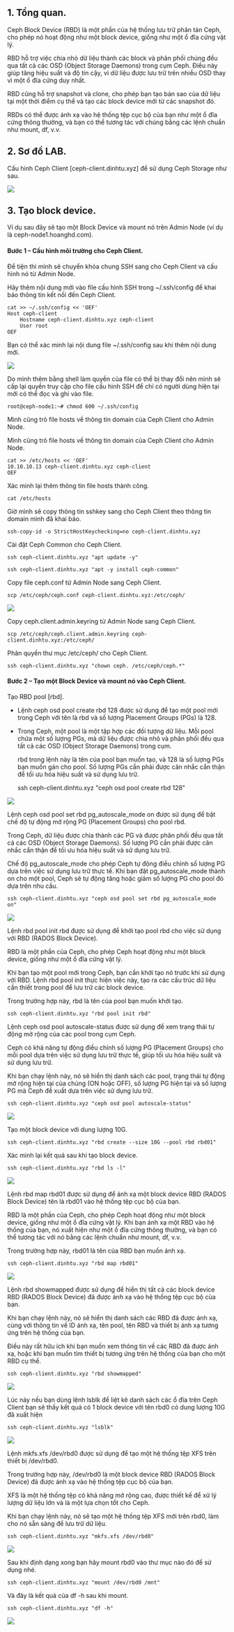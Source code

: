 ## 1. Tổng quan.

Ceph Block Device (RBD) là một phần của hệ thống lưu trữ phân tán Ceph, cho phép nó hoạt động như một block device, giống như một ổ đĩa cứng vật lý.

RBD hỗ trợ việc chia nhỏ dữ liệu thành các block và phân phối chúng đều qua tất cả các OSD (Object Storage Daemons) trong cụm Ceph. Điều này giúp tăng hiệu suất và độ tin cậy, vì dữ liệu được lưu trữ trên nhiều OSD thay vì một ổ đĩa cứng duy nhất.

RBD cũng hỗ trợ snapshot và clone, cho phép bạn tạo bản sao của dữ liệu tại một thời điểm cụ thể và tạo các block device mới từ các snapshot đó.

RBDs có thể được ánh xạ vào hệ thống tệp cục bộ của bạn như một ổ đĩa cứng thông thường, và bạn có thể tương tác với chúng bằng các lệnh chuẩn như mount, df, v.v.


## 2. Sơ đồ LAB.

Cấu hình Ceph Client [ceph-client.dinhtu.xyz] để sử dụng Ceph Storage như sau.

  <img src="cephimages/Screenshot_28.png">

## 3. Tạo block device.

Ví dụ sau đây sẽ tạo một Block Device và mount nó trên Admin Node (ví dụ là ceph-node1.hoanghd.com).

#### Bước 1 – Cấu hình môi trường cho Ceph Client.

Để tiện thì mình sẽ chuyển khóa chung SSH sang cho Ceph Client và cấu hình nó từ Admin Node.

Hãy thêm nội dung mới vào file cấu hình SSH trong ~/.ssh/config để khai báo thông tin kết nối đến Ceph Client.

    cat >> ~/.ssh/config << 'OEF'
    Host ceph-client
        Hostname ceph-client.dinhtu.xyz ceph-client
        User root
    OEF

Bạn có thể xác minh lại nội dung file ~/.ssh/config sau khi thêm nội dung mới.

  <img src="cephimages/Screenshot_24.png">

Do mình thêm bằng shell làm quyền của file có thể bị thay đổi nên mình sẽ cấp lại quyền truy cập cho file cấu hình SSH để chỉ có người dùng hiện tại mới có thể đọc và ghi vào file.

    root@ceph-node1:~# chmod 600 ~/.ssh/config

Mình cũng trỏ file hosts về thông tin domain của Ceph Client cho Admin Node.

Mình cũng trỏ file hosts về thông tin domain của Ceph Client cho Admin Node.

    cat >> /etc/hosts << 'OEF'
    10.10.10.13 ceph-client.dinhtu.xyz ceph-client
    OEF

Xác minh lại thêm thông tin file hosts thành công.

    cat /etc/hosts

Giờ mình sẽ copy thông tin sshkey sang cho Ceph Client theo thông tin domain mình đã khai báo.

    ssh-copy-id -o StrictHostKeychecking=no ceph-client.dinhtu.xyz

Cài đặt Ceph Common cho Ceph Client.

    ssh ceph-client.dinhtu.xyz "apt update -y"

    ssh ceph-client.dinhtu.xyz "apt -y install ceph-common"

Copy file ceph.conf từ Admin Node sang Ceph Client.

    scp /etc/ceph/ceph.conf ceph-client.dinhtu.xyz:/etc/ceph/

  <img src="cephimages/Screenshot_25.png">

Copy ceph.client.admin.keyring từ Admin Node sang Ceph Client.

    scp /etc/ceph/ceph.client.admin.keyring ceph-client.dinhtu.xyz:/etc/ceph/

Phân quyền thư mục /etc/ceph/ cho Ceph Client.

    ssh ceph-client.dinhtu.xyz "chown ceph. /etc/ceph/ceph.*"

#### Bước 2 – Tạo một Block Device và mount nó vào Ceph Client.

Tạo RBD pool [rbd].

  + Lệnh ceph osd pool create rbd 128 được sử dụng để tạo một pool mới trong Ceph với tên là rbd và số lượng Placement Groups (PGs) là 128.

  + Trong Ceph, một pool là một tập hợp các đối tượng dữ liệu. Mỗi pool chứa một số lượng PGs, mà dữ liệu được chia nhỏ và phân phối đều qua tất cả các OSD (Object Storage Daemons) trong cụm.

    rbd trong lệnh này là tên của pool bạn muốn tạo, và 128 là số lượng PGs bạn muốn gán cho pool. Số lượng PGs cần phải được cân nhắc cẩn thận để tối ưu hóa hiệu suất và sử dụng lưu trữ.

    ssh ceph-client.dinhtu.xyz "ceph osd pool create rbd 128"

  <img src="cephimages/Screenshot_26.png">

Lệnh ceph osd pool set rbd pg_autoscale_mode on được sử dụng để bật chế độ tự động mở rộng PG (Placement Groups) cho pool rbd.

Trong Ceph, dữ liệu được chia thành các PG và được phân phối đều qua tất cả các OSD (Object Storage Daemons). Số lượng PG cần phải được cân nhắc cẩn thận để tối ưu hóa hiệu suất và sử dụng lưu trữ.

Chế độ pg_autoscale_mode cho phép Ceph tự động điều chỉnh số lượng PG dựa trên việc sử dụng lưu trữ thực tế. Khi bạn đặt pg_autoscale_mode thành on cho một pool, Ceph sẽ tự động tăng hoặc giảm số lượng PG cho pool đó dựa trên nhu cầu.

    ssh ceph-client.dinhtu.xyz "ceph osd pool set rbd pg_autoscale_mode on"

  <img src="cephimages/Screenshot_27.png">


Lệnh rbd pool init rbd được sử dụng để khởi tạo pool rbd cho việc sử dụng với RBD (RADOS Block Device).

RBD là một phần của Ceph, cho phép Ceph hoạt động như một block device, giống như một ổ đĩa cứng vật lý.

Khi bạn tạo một pool mới trong Ceph, bạn cần khởi tạo nó trước khi sử dụng với RBD. Lệnh rbd pool init thực hiện việc này, tạo ra các cấu trúc dữ liệu cần thiết trong pool để lưu trữ các block device.

Trong trường hợp này, rbd là tên của pool bạn muốn khởi tạo.

    ssh ceph-client.dinhtu.xyz "rbd pool init rbd"

Lệnh ceph osd pool autoscale-status được sử dụng để xem trạng thái tự động mở rộng của các pool trong cụm Ceph.

Ceph có khả năng tự động điều chỉnh số lượng PG (Placement Groups) cho mỗi pool dựa trên việc sử dụng lưu trữ thực tế, giúp tối ưu hóa hiệu suất và sử dụng lưu trữ.

Khi bạn chạy lệnh này, nó sẽ hiển thị danh sách các pool, trạng thái tự động mở rộng hiện tại của chúng (ON hoặc OFF), số lượng PG hiện tại và số lượng PG mà Ceph đề xuất dựa trên việc sử dụng lưu trữ.

    ssh ceph-client.dinhtu.xyz "ceph osd pool autoscale-status"

  <img src="cephimages/Screenshot_36.png">

Tạo một block device với dung lượng 10G.

    ssh ceph-client.dinhtu.xyz "rbd create --size 10G --pool rbd rbd01"

Xác minh lại kết quả sau khi tạo block device.

    ssh ceph-client.dinhtu.xyz "rbd ls -l"

  <img src="cephimages/Screenshot_37.png">

Lệnh rbd map rbd01 được sử dụng để ánh xạ một block device RBD (RADOS Block Device) tên là rbd01 vào hệ thống tệp cục bộ của bạn.

RBD là một phần của Ceph, cho phép Ceph hoạt động như một block device, giống như một ổ đĩa cứng vật lý. Khi bạn ánh xạ một RBD vào hệ thống của bạn, nó xuất hiện như một ổ đĩa cứng thông thường, và bạn có thể tương tác với nó bằng các lệnh chuẩn như mount, df, v.v.

Trong trường hợp này, rbd01 là tên của RBD bạn muốn ánh xạ.

    ssh ceph-client.dinhtu.xyz "rbd map rbd01"

  <img src="cephimages/Screenshot_38.png">

Lệnh rbd showmapped được sử dụng để hiển thị tất cả các block device RBD (RADOS Block Device) đã được ánh xạ vào hệ thống tệp cục bộ của bạn.

Khi bạn chạy lệnh này, nó sẽ hiển thị danh sách các RBD đã được ánh xạ, cùng với thông tin về ID ánh xạ, tên pool, tên RBD và thiết bị ánh xạ tương ứng trên hệ thống của bạn.

Điều này rất hữu ích khi bạn muốn xem thông tin về các RBD đã được ánh xạ, hoặc khi bạn muốn tìm thiết bị tương ứng trên hệ thống của bạn cho một RBD cụ thể.

    ssh ceph-client.dinhtu.xyz "rbd showmapped"

  <img src="cephimages/Screenshot_39.png">

Lúc này nếu bạn dùng lệnh lsblk để liệt kê danh sách các ổ đĩa trên Ceph Client bạn sẽ thấy kết quả có 1 block device với tên rbd0 có dung lượng 10G đã xuất hiện

    ssh ceph-client.dinhtu.xyz "lsblk"

  <img src="cephimages/Screenshot_40.png">

Lệnh mkfs.xfs /dev/rbd0 được sử dụng để tạo một hệ thống tệp XFS trên thiết bị /dev/rbd0.

Trong trường hợp này, /dev/rbd0 là một block device RBD (RADOS Block Device) đã được ánh xạ vào hệ thống tệp cục bộ của bạn.

XFS là một hệ thống tệp có khả năng mở rộng cao, được thiết kế để xử lý lượng dữ liệu lớn và là một lựa chọn tốt cho Ceph.

Khi bạn chạy lệnh này, nó sẽ tạo một hệ thống tệp XFS mới trên rbd0, làm cho nó sẵn sàng để lưu trữ dữ liệu.

    ssh ceph-client.dinhtu.xyz "mkfs.xfs /dev/rbd0"

  <img src="cephimages/Screenshot_41.png">

Sau khi định dạng xong bạn hãy mount rbd0 vào thư mục nào đó để sử dụng nhé.

    ssh ceph-client.dinhtu.xyz "mount /dev/rbd0 /mnt"

Và đây là kết quả của df -h sau khi mount.

    ssh ceph-client.dinhtu.xyz "df -h"

  <img src="cephimages/Screenshot_42.png">










